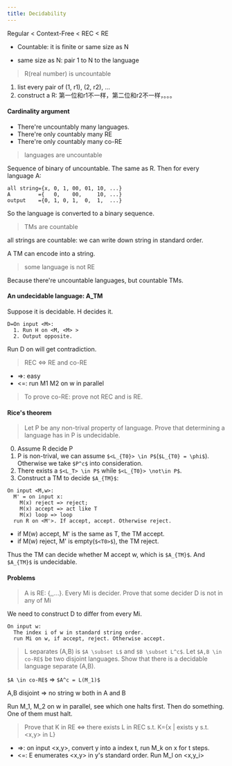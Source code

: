 ```yaml
---
title: Decidability
---
```


Regular < Context-Free < REC < RE

* Countable: it is finite or same size as N

* same size as N: pair 1 to N to the language

> R(real number) is uncountable

1. list every pair of (1, r1), (2, r2), ...
2. construct a R: 第一位和r1不一样，第二位和r2不一样，。。。

#### Cardinality argument
* There're uncountably many languages.
* There're only countably many RE
* There're only countably many co-RE

> languages are uncountable

Sequence of binary of uncountable. The same as R.
Then for every language A:

```
all string={x, 0, 1, 00, 01, 10, ...}
A         ={   0,    00,     10, ...}
output    ={0, 1, 0, 1,  0,  1,  ...}
```

So the language is converted to a binary sequence.

> TMs are countable

all strings are countable: we can write down string in standard order.

A TM can encode into a string.

> some language is not RE

Because there're uncountable languages, but countable TMs.

#### An undecidable language: A_TM

Suppose it is decidable. H decides it.

```
D=On input <M>:
  1. Run H on <M, <M> >
  2. Output opposite.
```

Run D on <D> will get contradiction.

> REC <=> RE and co-RE

* =>: easy
* <=: run M1 M2 on w in parallel

> To prove co-RE: prove not REC and is RE.

#### Rice's theorem

> Let P be any non-trival property of language.
Prove that determining a language has in P is undecidable.

0. Assume R decide P
1. P is non-trival, we can assume `$<L_{T0}> \in P$`(`$L_{T0} = \phi$`).
Otherwise we take `$P^c$` into consideration.
2. There exists a `$<L_T> \in P$` while `$<L_{T0}> \not\in P$`.
3. Construct a TM to decide `$A_{TM}$`:

```
On input <M,w>:
  M' = on input x:
    M(x) reject => reject;
    M(x) accept => act like T
    M(x) loop => loop
  run R on <M'>. If accept, accept. Otherwise reject.
```

* if M(w) accept, M' is the same as T, the TM accept.
* if M(w) reject, M' is empty(`$<T0>$`), the TM reject.

Thus the TM can decide whether M accept w, which is `$A_{TM}$`.
And `$A_{TM}$` is undecidable.

#### Problems


> A is RE: {<M1>,<M2>,...}. Every Mi is decider.
Prove that some decider D is not in any of Mi

We need to construct D to differ from every Mi.

```
On input w:
  The index i of w in standard string order.
  run Mi on w, if accept, reject. Otherwise accept.
```

> L separates (A,B) is `$A \subset L$` and `$B \subset L^c$`.
> Let `$A,B \in co-RE$` be two disjoint languages.
> Show that there is a decidable language separate (A,B).

`$A \in co-RE$` => `$A^c = L(M_1)$`

A,B disjoint => no string w both in A and B

Run M_1, M_2 on w in parallel, see which one halts first. Then do something.
One of them must halt.

> Prove that K in RE <=> there exists L in REC s.t. K={x | exists y s.t. <x,y> in L}

* =>: on input <x,y>, convert y into a index t, run M_k on x for t steps.
* <=: E enumerates <x,y> in y's standard order. Run M_l on <x,y_i>
